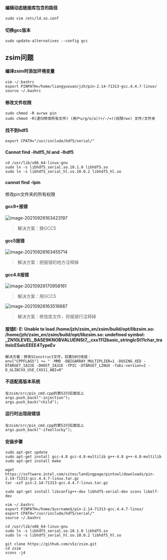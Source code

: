 #### 编辑动态链接库包含的路径

```
sudo vim /etc/ld.so.conf
```

#### 切换gcc版本

```
sudo update-alternatives --config gcc
```

## zsim问题

#### 编译zsim时添加环境变量

```
vim ~/.bashrc
export PINPATH=/home/liangyuxuan/jzh/pin-2.14-71313-gcc.4.4.7-linux/
source ~/.bashrc
```

#### 修改文件权限

```
sudo chmod -R a=rwx pin
sudo chmod -R(递归修改所有文件) (用户u/g/o/a)(+/-/=)(权限rwx) 文件/文件夹
```

#### 找不到hdf5

```
export CPATH="/usr/include/hdf5/serial/"
```

#### Cannot find -lhdf5_hl and -lhdf5

```
cd /usr/lib/x86_64-linux-gnu
sudo ln -s libhdf5_serial.so.10.1.0 libhdf5.so
sudo ln -s libhdf5_serial_hl.so.10.0.2 libhdf5_hl.so
```

#### cannot find -lpin

修改pin文件夹的所有权限

#### gcc9+报错

![image-20210926163423197](D:\notes\assets\G3踩坑\image-20210926163423197.png)

> 解决方案：换GCC5

#### gcc5报错

![image-20210926163455714](D:\notes\assets\G3踩坑\image-20210926163455714.png)

> 解决方案：把报错的地方注释掉

#### gcc4.8报错

![image-20210926170958161](D:\notes\assets\G3踩坑\image-20210926170958161.png)

> 解决方案：用GCC5

![image-20210926163519887](D:\notes\assets\G3踩坑\image-20210926163519887.png)

> 解决方案：修改库文件，将报错行注释掉

#### 报错E: E: Unable to load /home/jzh/zsim_en/zsim/build/opt/libzsim.so: /home/jzh/zsim_en/zsim/build/opt/libzsim.so: undefined symbol: _ZN10LEVEL_BASE9KNOBVALUEINSt7__cxx1112basic_stringIcSt11char_traitsIcESaIcEEEE4TypeEv

```
解决方案：修改SConstruct文件，将第50行改成：
env["CPPFLAGS"] += " -MMD -DBIGARRAY_MULTIPLIER=1 -DUSING_XED -DTARGET_IA32E -DHOST_IA32E -fPIC -DTARGET_LINUX -fabi-version=2 -D_GLIBCXX_USE_CXX11_ABI=0"
```

#### 不适配高版本系统

```
在zsim/src/pin_cmd.cpp的第52行后面加上
args.push_back("-injection");
args.push_back("child");
```

#### 运行时出现段错误

```
在zsim/src/pin_cmd.cpp的第52行后面加上
args.push_back("-ifeellucky");
```

#### 安装步骤

```
sudo apt-get update
sudo apt-get install gcc-4.8 gcc-4.8-multilib g++-4.8 g++-4.8-multilib
sudo apt-get install make

wget https://software.intel.com/sites/landingpage/pintool/downloads/pin-2.14-71313-gcc.4.4.7-linux.tar.gz
tar -xzf pin-2.14-71313-gcc.4.4.7-linux.tar.gz

sudo apt-get install libconfig++-dev libhdf5-serial-dev scons libelf-dev

vim ~/.bashrc
export PINPATH=/home/$usrname$/pin-2.14-71313-gcc.4.4.7-linux/
export CPATH="/usr/include/hdf5/serial/"
source ~/.bashrc

cd /usr/lib/x86_64-linux-gnu
sudo ln -s libhdf5_serial.so.10.1.0 libhdf5.so
sudo ln -s libhdf5_serial_hl.so.10.0.2 libhdf5_hl.so

git clone https://github.com/s5z/zsim.git
cd zsim
scons -j4
```

